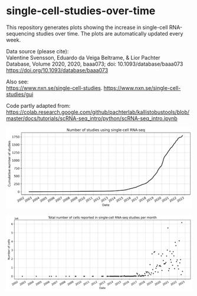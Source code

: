 # single-cell-studies-over-time

This repository generates plots showing the increase in single-cell RNA-sequencing studies over time. The plots are automatically updated every week.

Data source (please cite):  
Valentine Svensson, Eduardo da Veiga Beltrame, & Lior Pachter  
Database, Volume 2020, 2020, baaa073; doi: 10.1093/database/baaa073  
https://doi.org/10.1093/database/baaa073

Also see:  
https://www.nxn.se/single-cell-studies. 
https://www.nxn.se/single-cell-studies/gui

Code partly adapted from:
https://colab.research.google.com/github/pachterlab/kallistobustools/blob/master/docs/tutorials/scRNA-seq_intro/python/scRNA-seq_intro.ipynb

![image](plots/studies_over_time.png)

![image](plots/cells_over_time.png)
